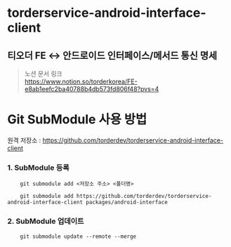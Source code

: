 # torderservice-android-interface-client

## 티오더 FE ↔ 안드로이드 인터페이스/메서드 통신 명세

> 노션 문서 링크  
> https://www.notion.so/torderkorea/FE-e8ab1eefc2ba40788b4db573fd806f48?pvs=4

# Git SubModule 사용 방법

원격 저장소 : https://github.com/torderdev/torderservice-android-interface-client

### 1. SubModule 등록

```
    git submodule add <저장소 주소> <폴더명>
```
```
    git submodule add https://github.com/torderdev/torderservice-android-interface-client packages/android-interface
```

### 2. SubModule 업데이트
```
    git submodule update --remote --merge
```